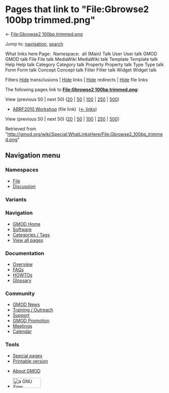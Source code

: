 <div id="mw-page-base" class="noprint">

</div>

<div id="mw-head-base" class="noprint">

</div>

<div id="content" class="mw-body" role="main">

<span id="top"></span>

<div id="mw-js-message" style="display:none;">

</div>



# <span dir="auto">Pages that link to "File:Gbrowse2 100bp trimmed.png"</span>

<div id="bodyContent">

<div id="contentSub">

← [File:Gbrowse2 100bp
trimmed.png](/wiki/File:Gbrowse2_100bp_trimmed.png "File:Gbrowse2 100bp trimmed.png")

</div>

<div id="jump-to-nav" class="mw-jump">

Jump to: [navigation](#mw-navigation), [search](#p-search)

</div>

<div id="mw-content-text">

What links here Page:  Namespace:  all (Main) Talk User User talk GMOD
GMOD talk File File talk MediaWiki MediaWiki talk Template Template talk
Help Help talk Category Category talk Property Property talk Type Type
talk Form Form talk Concept Concept talk Filter Filter talk Widget
Widget talk

Filters
[Hide](/mediawiki/index.php?title=Special:WhatLinksHere/File:Gbrowse2_100bp_trimmed.png&hidetrans=1 "Special:WhatLinksHere/File:Gbrowse2 100bp trimmed.png")
transclusions \|
[Hide](/mediawiki/index.php?title=Special:WhatLinksHere/File:Gbrowse2_100bp_trimmed.png&hidelinks=1 "Special:WhatLinksHere/File:Gbrowse2 100bp trimmed.png")
links \|
[Hide](/mediawiki/index.php?title=Special:WhatLinksHere/File:Gbrowse2_100bp_trimmed.png&hideredirs=1 "Special:WhatLinksHere/File:Gbrowse2 100bp trimmed.png")
redirects \|
[Hide](/mediawiki/index.php?title=Special:WhatLinksHere/File:Gbrowse2_100bp_trimmed.png&hideimages=1 "Special:WhatLinksHere/File:Gbrowse2 100bp trimmed.png")
file links

The following pages link to **[File:Gbrowse2 100bp
trimmed.png](/wiki/File:Gbrowse2_100bp_trimmed.png "File:Gbrowse2 100bp trimmed.png")**:

View (previous 50 \| next 50)
([20](/mediawiki/index.php?title=Special:WhatLinksHere/File:Gbrowse2_100bp_trimmed.png&limit=20 "Special:WhatLinksHere/File:Gbrowse2 100bp trimmed.png")
\|
[50](/mediawiki/index.php?title=Special:WhatLinksHere/File:Gbrowse2_100bp_trimmed.png&limit=50 "Special:WhatLinksHere/File:Gbrowse2 100bp trimmed.png")
\|
[100](/mediawiki/index.php?title=Special:WhatLinksHere/File:Gbrowse2_100bp_trimmed.png&limit=100 "Special:WhatLinksHere/File:Gbrowse2 100bp trimmed.png")
\|
[250](/mediawiki/index.php?title=Special:WhatLinksHere/File:Gbrowse2_100bp_trimmed.png&limit=250 "Special:WhatLinksHere/File:Gbrowse2 100bp trimmed.png")
\|
[500](/mediawiki/index.php?title=Special:WhatLinksHere/File:Gbrowse2_100bp_trimmed.png&limit=500 "Special:WhatLinksHere/File:Gbrowse2 100bp trimmed.png"))

- [ABRF2010 Workshop](/wiki/ABRF2010_Workshop "ABRF2010 Workshop") (file
  link) ‎ <span class="mw-whatlinkshere-tools">([←
  links](/mediawiki/index.php?title=Special:WhatLinksHere&target=ABRF2010+Workshop "Special:WhatLinksHere"))</span>

View (previous 50 \| next 50)
([20](/mediawiki/index.php?title=Special:WhatLinksHere/File:Gbrowse2_100bp_trimmed.png&limit=20 "Special:WhatLinksHere/File:Gbrowse2 100bp trimmed.png")
\|
[50](/mediawiki/index.php?title=Special:WhatLinksHere/File:Gbrowse2_100bp_trimmed.png&limit=50 "Special:WhatLinksHere/File:Gbrowse2 100bp trimmed.png")
\|
[100](/mediawiki/index.php?title=Special:WhatLinksHere/File:Gbrowse2_100bp_trimmed.png&limit=100 "Special:WhatLinksHere/File:Gbrowse2 100bp trimmed.png")
\|
[250](/mediawiki/index.php?title=Special:WhatLinksHere/File:Gbrowse2_100bp_trimmed.png&limit=250 "Special:WhatLinksHere/File:Gbrowse2 100bp trimmed.png")
\|
[500](/mediawiki/index.php?title=Special:WhatLinksHere/File:Gbrowse2_100bp_trimmed.png&limit=500 "Special:WhatLinksHere/File:Gbrowse2 100bp trimmed.png"))

</div>

<div class="printfooter">

Retrieved from
"<http://gmod.org/wiki/Special:WhatLinksHere/File:Gbrowse2_100bp_trimmed.png>"

</div>

<div id="catlinks" class="catlinks catlinks-allhidden">

</div>

<div class="visualClear">

</div>

</div>

</div>

<div id="mw-navigation">

## Navigation menu

<div id="mw-head">



<div id="left-navigation">

<div id="p-namespaces" class="vectorTabs" role="navigation"
aria-labelledby="p-namespaces-label">

### Namespaces

- <span id="ca-nstab-image"><a href="/wiki/File:Gbrowse2_100bp_trimmed.png" accesskey="c"
  title="View the file page [c]">File</a></span>
- <span id="ca-talk"><a
  href="/mediawiki/index.php?title=File_talk:Gbrowse2_100bp_trimmed.png&amp;action=edit&amp;redlink=1"
  accesskey="t"
  title="Discussion about the content page [t]">Discussion</a></span>

</div>

<div id="p-variants" class="vectorMenu emptyPortlet" role="navigation"
aria-labelledby="p-variants-label">

### 

### Variants[](#)

<div class="menu">

</div>

</div>

</div>

<div id="right-navigation">





</div>



</div>

</div>

</div>

<div id="mw-panel">

<div id="p-logo" role="banner">

<a href="/wiki/Main_Page"
style="background-image: url(http://gmod.org/images/GMOD-cogs.png);"
title="Visit the main page"></a>

</div>

<div id="p-Navigation" class="portal" role="navigation"
aria-labelledby="p-Navigation-label">

### Navigation

<div class="body">

- <span id="n-GMOD-Home">[GMOD Home](/wiki/Main_Page)</span>
- <span id="n-Software">[Software](/wiki/GMOD_Components)</span>
- <span id="n-Categories-.2F-Tags">[Categories /
  Tags](/wiki/Categories)</span>
- <span id="n-View-all-pages">[View all
  pages](/wiki/Special:AllPages)</span>

</div>

</div>

<div id="p-Documentation" class="portal" role="navigation"
aria-labelledby="p-Documentation-label">

### Documentation

<div class="body">

- <span id="n-Overview">[Overview](/wiki/Overview)</span>
- <span id="n-FAQs">[FAQs](/wiki/Category:FAQ)</span>
- <span id="n-HOWTOs">[HOWTOs](/wiki/Category:HOWTO)</span>
- <span id="n-Glossary">[Glossary](/wiki/Glossary)</span>

</div>

</div>

<div id="p-Community" class="portal" role="navigation"
aria-labelledby="p-Community-label">

### Community

<div class="body">

- <span id="n-GMOD-News">[GMOD News](/wiki/GMOD_News)</span>
- <span id="n-Training-.2F-Outreach">[Training /
  Outreach](/wiki/Training_and_Outreach)</span>
- <span id="n-Support">[Support](/wiki/Support)</span>
- <span id="n-GMOD-Promotion">[GMOD
  Promotion](/wiki/GMOD_Promotion)</span>
- <span id="n-Meetings">[Meetings](/wiki/Meetings)</span>
- <span id="n-Calendar">[Calendar](/wiki/Calendar)</span>

</div>

</div>

<div id="p-tb" class="portal" role="navigation"
aria-labelledby="p-tb-label">

### Tools

<div class="body">

- <span id="t-specialpages"><a href="/wiki/Special:SpecialPages" accesskey="q"
  title="A list of all special pages [q]">Special pages</a></span>
- <span id="t-print"><a
  href="/mediawiki/index.php?title=Special:WhatLinksHere/File:Gbrowse2_100bp_trimmed.png&amp;printable=yes"
  rel="alternate" accesskey="p"
  title="Printable version of this page [p]">Printable version</a></span>

</div>

</div>

</div>

</div>

<div id="footer" role="contentinfo">

- <span id="footer-places-about">[About
  GMOD](/wiki/GMOD:About "GMOD:About")</span>

<!-- -->

- <span id="footer-copyrightico">[<img src="http://www.gnu.org/graphics/gfdl-logo-small.png" width="88"
  height="31" alt="a GNU Free Documentation License" />](http://www.gnu.org/licenses/fdl-1.3.html)</span>


<div style="clear:both">

</div>

</div>
